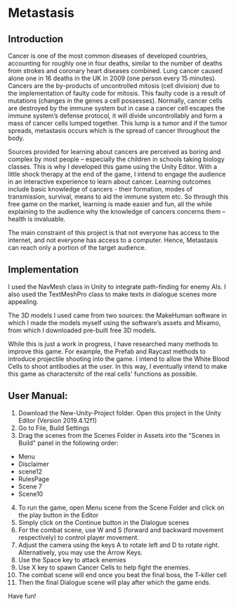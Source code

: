 # Metastasis

## Introduction 

Cancer is one of the most common diseases of developed countries, accounting for roughly one in four deaths, similar to the number of deaths from strokes and coronary heart diseases combined. Lung cancer caused alone one in 16 deaths in the UK in 2009 (one person every 15 minutes). Cancers are the by-products of uncontrolled mitosis (cell division) due to the implementation of faulty code for mitosis. This faulty code is a result of mutations (changes in the genes a cell possesses). Normally, cancer cells are destroyed by the immune system but in case a cancer cell  escapes the immune system’s defense protocol, it will divide uncontrollably and form a mass of cancer cells lumped together. This lump is a tumor and if the tumor spreads, metastasis occurs which is the spread of cancer throughout the body. 

Sources provided for learning about cancers are perceived as boring and complex by most people – especially the children in schools taking biology classes. This is why I developed this game using the Unity Editor. With a little shock therapy at the end of the game, I intend to engage the audience in an interactive experience to learn about cancer. Learning outcomes include basic knowledge of cancers - their formation, modes of transmission, survival, means to aid the immune system etc. So through this free game on the market, learning is made easier and fun, all the while explaining to the audience why the knowledge of cancers concerns them – health is invaluable.  

The main constraint of this project is that not everyone has access to the internet, and not everyone has access to a computer. Hence, Metastasis can reach only a portion of the target audience.  

## Implementation

I used the NavMesh class in Unity to integrate path-finding for enemy AIs. I also used the TextMeshPro class to make texts in dialogue scenes more appealing. 

The 3D models I used came from two sources: the MakeHuman software in which I made the models myself using the software’s assets and Mixamo, from which I downloaded pre-built free 3D models. 

While this is just a work in progress, I have researched many methods to improve this game. For example, the Prefab and Raycast methods to introduce projectile shooting into the game. I intend to allow the White Blood Cells to shoot antibodies at the user. In this way, I eventually intend to make this game as charactersitc of the real cells' functions as possible.


## User Manual:

1) Download the New-Unity-Project folder. Open this project in the Unity Editor (Version 2019.4.12f1)
2) Go to File, Build Settings 
3) Drag the scenes from the Scenes Folder in Assets into the "Scenes in Build" panel in the following order:
 - Menu
 - Disclaimer
 - scene12
 - RulesPage
 - Scene 7
 - Scene10
4) To run the game, open Menu scene from the Scene Folder and click on the play button in the Editor
5) Simply click on the Continue button in the Dialogue scenes
6) For the combat scene, use W and S (forward and backward movement respectively) to control player movement.
7) Adjust the camera using the keys A to rotate left and D to rotate right. Alternatively, you may use the Arrow Keys.
8) Use the Space key to attack enemies
9) Use X key to spawn Cancer Cells to help fight the enemies.
10) The combat scene will end once you beat the final boss, the T-killer cell
11) Then the final Dialogue scene will play after which the game ends.

Have fun!
